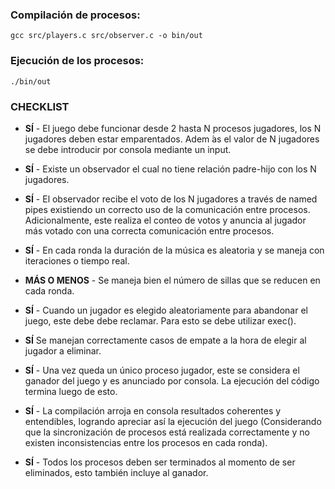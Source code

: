 ### Compilación de procesos:

`gcc src/players.c src/observer.c -o bin/out`

### Ejecución de los procesos:

`./bin/out`

### CHECKLIST

- **SÍ** - El juego debe funcionar desde 2 hasta N procesos
  jugadores, los N jugadores deben estar
  emparentados. Adem ́as el valor de N jugadores se
  debe introducir por consola mediante un input.

- **SÍ** - Existe un observador el cual no tiene relación
  padre-hijo con los N jugadores.

- **SÍ** - El observador recibe el voto de los N jugadores a
  través de named pipes existiendo un correcto uso de
  la comunicación entre procesos. Adicionalmente,
  este realiza el conteo de votos y anuncia al jugador
  más votado con una correcta comunicación entre
  procesos.

- **SÍ** - En cada ronda la duración de la música es aleatoria
  y se maneja con iteraciones o tiempo real.

- **MÁS O MENOS** - Se maneja bien el número de sillas que se reducen
  en cada ronda.

- **SÍ** - Cuando un jugador es elegido aleatoriamente para
  abandonar el juego, este debe debe reclamar. Para
  esto se debe utilizar exec().

- **SÍ** Se manejan correctamente casos de empate a la
  hora de elegir al jugador a eliminar.

- **SÍ** - Una vez queda un único proceso jugador, este se
  considera el ganador del juego y es anunciado por
  consola. La ejecución del código termina luego de
  esto.

- **SÍ** - La compilación arroja en consola resultados
  coherentes y entendibles, logrando apreciar así la
  ejecución del juego (Considerando que la
  sincronización de procesos está realizada
  correctamente y no existen inconsistencias entre los
  procesos en cada ronda).

- **SÍ** - Todos los procesos deben ser terminados al
  momento de ser eliminados, esto también incluye al
  ganador.
